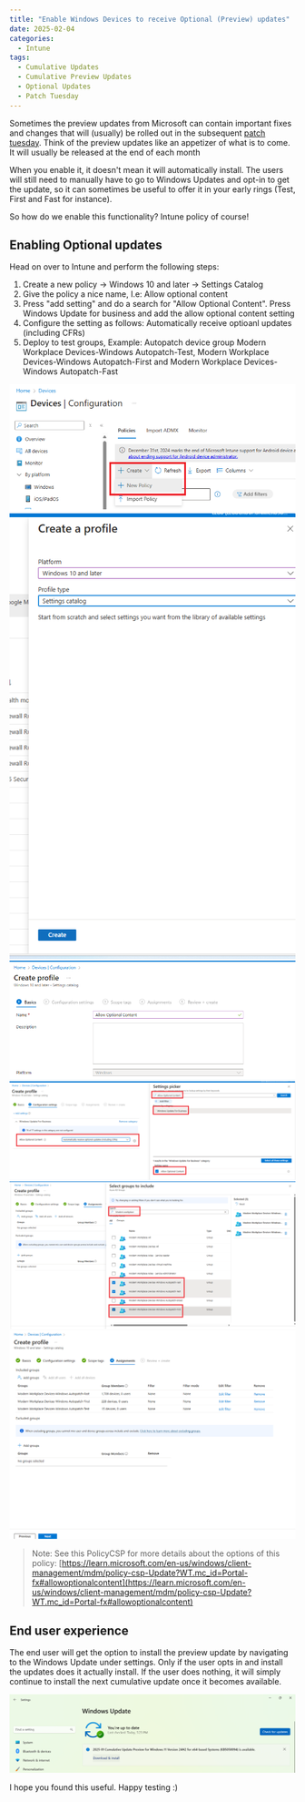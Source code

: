 ```yaml
---
title: "Enable Windows Devices to receive Optional (Preview) updates"
date: 2025-02-04
categories:
  - Intune
tags:
  - Cumulative Updates
  - Cumulative Preview Updates
  - Optional Updates
  - Patch Tuesday
---
```


Sometimes the preview updates from Microsoft can contain important fixes and changes that will (usually) be rolled out in the subsequent [patch tuesday](https://learn.microsoft.com/en-us/windows/deployment/update/release-cycle). Think of the preview updates like an appetizer of what is to come. It will usually be released at the end of each month

When you enable it, it doesn't mean it will automatically install. The users will still need to manually have to go to Windows Updates and opt-in to get the update, so it can sometimes be useful to offer it in your early rings (Test, First and Fast for instance).

So how do we enable this functionality? Intune policy of course!

## Enabling Optional updates

Head on over to Intune and perform the following steps:

1. Create a new policy -> Windows 10 and later -> Settings Catalog
2. Give the policy a nice name, I.e: Allow optional content
3. Press "add setting" and do a search for "Allow Optional Content". Press Windows Update for business and add the allow optional content setting
4. Configure the setting as follows: Automatically receive optioanl updates (including CFRs)
5. Deploy to test groups, Example: Autopatch device group Modern Workplace Devices-Windows Autopatch-Test, Modern Workplace Devices-Windows Autopatch-First and Modern Workplace Devices-Windows Autopatch-Fast

![Create Policy](/assets/images/2025-02-04-EnableOptional-WindowsUpdates/Policy-1.png?raw=true "Create Policy 1")
![Create Policy](/assets/images/2025-02-04-EnableOptional-WindowsUpdates/Policy-2.png?raw=true "Create Policy 2")
![Create Policy](/assets/images/2025-02-04-EnableOptional-WindowsUpdates/Policy-3.png?raw=true "Create Policy 3")
![Create Policy](/assets/images/2025-02-04-EnableOptional-WindowsUpdates/Policy-4.png?raw=true "Create Policy 4")
![Create Policy](/assets/images/2025-02-04-EnableOptional-WindowsUpdates/Policy-5.png?raw=true "Create Policy 5")
![Create Policy](/assets/images/2025-02-04-EnableOptional-WindowsUpdates/Policy-6.png?raw=true "Create Policy 6")

>Note: See this PolicyCSP for more details about the options of this policy: [https://learn.microsoft.com/en-us/windows/client-management/mdm/policy-csp-Update?WT.mc_id=Portal-fx#allowoptionalcontent](https://learn.microsoft.com/en-us/windows/client-management/mdm/policy-csp-Update?WT.mc_id=Portal-fx#allowoptionalcontent)

## End user experience

The end user will get the option to install the preview update by navigating to the Windows Update under settings. Only if the user opts in and install the updates does it actually install. If the user does nothing, it will simply continue to install the next cumulative update once it becomes available.

![End User Experience](/assets/images/2025-02-04-EnableOptional-WindowsUpdates/UX-1.png?raw=true "End User Experience")

I hope you found this useful. Happy testing :)
